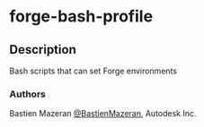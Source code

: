 # forge-bash-profile

## Description 

Bash scripts that can set Forge environments

### Authors

Bastien Mazeran [@BastienMazeran](https://twitter.com/BastienMazeran), Autodesk Inc.
